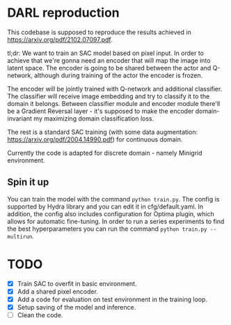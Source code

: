 # DARL reproduction
This codebase is supposed to reproduce the results achieved in https://arxiv.org/pdf/2102.07097.pdf. 

tl;dr:
We want to train an SAC model based on pixel input. In order to achieve that we're gonna need an encoder that will map the image into latent space. The encoder is going to be shared between the actor and Q-network, although during training of the actor the encoder is frozen. 

The encoder will be jointly trained with Q-network and additional classifier. The classifier will receive image embedding and try to classify it to the domain it belongs. Between classifier module and encoder module there'll be a Gradient Reversal layer - it's supposed to make the encoder domain-invariant my maximizing domain classification loss. 

The rest is a standard SAC training (with some data augmentation: https://arxiv.org/pdf/2004.14990.pdf) for continuous domain.

Currently the code is adapted for discrete domain - namely Minigrid environment.
## Spin it up
You can train the model with the command `python train.py`. The config is supported by Hydra library and you can edit it in cfg/default.yaml. In addition, the config also includes configuration for Optima plugin, which allows for automatic fine-tuning. In order to run a series experiments to find the best hyperparameters you can run the command `python train.py --multirun`.

# TODO

- [x] Train SAC to overfit in basic environment.
- [x] Add a shared pixel encoder.
- [x] Add a code for evaluation on test environment in the training loop.
- [x] Setup saving of the model and inference.
- [ ] Clean the code.
